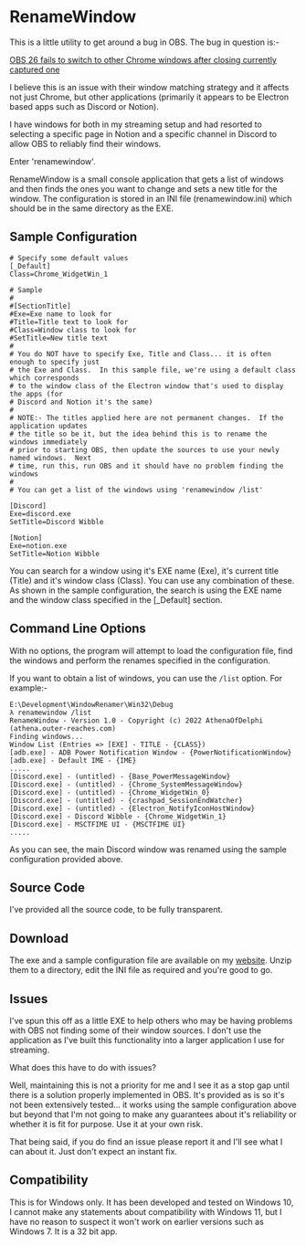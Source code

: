 # RenameWindow

This is a little utility to get around a bug in OBS.  The bug in question is:-

[OBS 26 fails to switch to other Chrome windows after closing currently captured one](https://github.com/obsproject/obs-studio/issues/3537)

I believe this is an issue with their window matching strategy and it affects not just Chrome, but other applications (primarily it appears to be Electron based apps such as Discord or Notion).

I have windows for both in my streaming setup and had resorted to selecting a specific page in Notion and a specific channel in Discord to allow OBS to reliably find their windows.

Enter 'renamewindow'.

RenameWindow is a small console application that gets a list of windows and then finds the ones you want to change and sets a new title for the window.  The configuration is stored in an INI file (renamewindow.ini) which should be in the same directory as the EXE.

## Sample Configuration

    # Specify some default values
    [_Default]
    Class=Chrome_WidgetWin_1

    # Sample
    #
    #[SectionTitle]
    #Exe=Exe name to look for
    #Title=Title text to look for
    #Class=Window class to look for
    #SetTitle=New title text
    #
    # You do NOT have to specify Exe, Title and Class... it is often enough to specify just
    # the Exe and Class.  In this sample file, we're using a default class which corresponds
    # to the window class of the Electron window that's used to display the apps (for
    # Discord and Notion it's the same)
    #
    # NOTE:- The titles applied here are not permanent changes.  If the application updates
    # the title so be it, but the idea behind this is to rename the windows immediately
    # prior to starting OBS, then update the sources to use your newly named windows.  Next
    # time, run this, run OBS and it should have no problem finding the windows
    #
    # You can get a list of the windows using 'renamewindow /list'

    [Discord]
    Exe=discord.exe
    SetTitle=Discord Wibble

    [Notion]
    Exe=notion.exe
    SetTitle=Notion Wibble

You can search for a window using it's EXE name (Exe), it's current title (Title) and it's window class (Class).  You can use any combination of these.  As shown in the sample configuration, the search is using the EXE name and the window class specified in the [_Default] section.

## Command Line Options

With no options, the program will attempt to load the configuration file, find the windows and perform the renames specified in the configuration.

If you want to obtain a list of windows, you can use the `/list` option.  For example:-

    E:\Development\WindowRenamer\Win32\Debug
    λ renamewindow /list
    RenameWindow - Version 1.0 - Copyright (c) 2022 AthenaOfDelphi (athena.outer-reaches.com)
    Finding windows...
    Window List (Entries => [EXE] - TITLE - {CLASS})
    [adb.exe] - ADB Power Notification Window - {PowerNotificationWindow}
    [adb.exe] - Default IME - {IME}
    .....
    [Discord.exe] - (untitled) - {Base_PowerMessageWindow}
    [Discord.exe] - (untitled) - {Chrome_SystemMessageWindow}
    [Discord.exe] - (untitled) - {Chrome_WidgetWin_0}
    [Discord.exe] - (untitled) - {crashpad_SessionEndWatcher}
    [Discord.exe] - (untitled) - {Electron_NotifyIconHostWindow}
    [Discord.exe] - Discord Wibble - {Chrome_WidgetWin_1}
    [Discord.exe] - MSCTFIME UI - {MSCTFIME UI}
    .....

As you can see, the main Discord window was renamed using the sample configuration provided above.

## Source Code

I've provided all the source code, to be fully transparent.

## Download

The exe and a sample configuration file are available on my [website](https://athena.outer-reaches.com/blog/2022/05/26/utility-renamewindow/).  Unzip them to a directory, edit the INI file as required and you're good to go.

## Issues

I've spun this off as a little EXE to help others who may be having problems with OBS not finding some of their window sources.  I don't use the application as I've built this functionality into a larger application I use for streaming.

What does this have to do with issues?

Well, maintaining this is not a priority for me and I see it as a stop gap until there is a solution properly implemented in OBS.  It's provided as is so it's not been extensively tested... it works using the sample configuration above but beyond that I'm not going to make any guarantees about it's reliability or whether it is fit for purpose.  Use it at your own risk.

That being said, if you do find an issue please report it and I'll see what I can about it.  Just don't expect an instant fix.

## Compatibility
This is for Windows only.  It has been developed and tested on Windows 10, I cannot make any statements about compatibility with Windows 11, but I have no reason to suspect it won't work on earlier versions such as Windows 7.  It is a 32 bit app.
